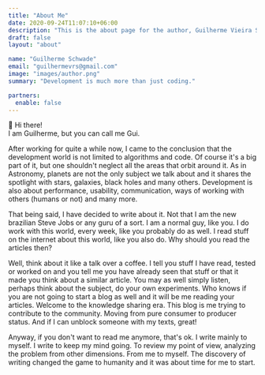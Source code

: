 ```yaml
---
title: "About Me"
date: 2020-09-24T11:07:10+06:00
description: "This is the about page for the author, Guilherme Vieira Schwade"
draft: false
layout: "about"

name: "Guilherme Schwade"
email: "guilhermevrs@gmail.com"
image: "images/author.png"
summary: "Development is much more than just coding."

partners:
  enable: false
---
```


👋 Hi there!  
I am Guilherme, but you can call me Gui.

After working for quite a while now, I came to the conclusion that the development world is not limited to algorithms and code. Of course it's a big part of it, but one shouldn't neglect all the areas that orbit around it. As in Astronomy, planets are not the only subject we talk about and it shares the spotlight with stars, galaxies, black holes and many others. Development is also about performance, usability, communication, ways of working with others (humans or not) and many more.

That being said, I have decided to write about it. Not that I am the new brazilian Steve Jobs or any guru of a sort. I am a normal guy, like you. I do work with this world, every week, like you probably do as well. I read stuff on the internet about this world, like you also do. Why should you read the articles then?

Well, think about it like a talk over a coffee. I tell you stuff I have read, tested or worked on and you tell me you have already seen that stuff or that it made you think about a similar article. You may as well simply listen, perhaps think about the subject, do your own experiments. Who knows if you are not going to start a blog as well and it will be me reading your articles. Welcome to the knowledge sharing era. This blog is me trying to contribute to the community. Moving from pure consumer to producer status. And if I can unblock someone with my texts, great!

Anyway, if you don't want to read me anymore, that's ok. I write mainly to myself. I write to keep my mind going. To review my point of view, analyzing the problem from other dimensions. From me to myself. The discovery of writing changed the game to humanity and it was about time for me to start.
